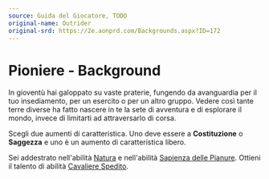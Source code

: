```yaml
---
source: Guida del Giocatore, TODO
original-name: Outrider
original-srd: https://2e.aonprd.com/Backgrounds.aspx?ID=172
---
```


# Pioniere - Background

In gioventù hai galoppato su vaste praterie, fungendo da avanguardia per il tuo
insediamento, per un esercito o per un altro gruppo. Vedere così tante terre
diverse ha fatto nascere in te la sete di avventura e di esplorare il mondo,
invece di limitarti ad attraversarlo di corsa.

Scegli due aumenti di caratteristica. Uno deve essere a **Costituzione** o
**Saggezza** e uno è un aumento di caratteristica libero.

Sei addestrato nell'abilità [Natura](/abilita/natura) e nell'abilità
[Sapienza delle Pianure](/abilita/sapienza). Ottieni il talento di abilità
[Cavaliere Spedito](/talenti/generici/cavaliere-spedito).
